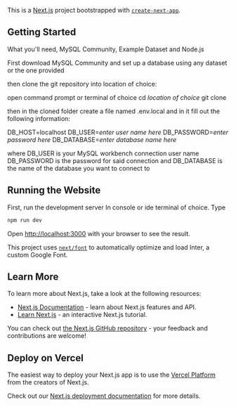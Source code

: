 This is a [Next.js](https://nextjs.org/) project bootstrapped with [`create-next-app`](https://github.com/vercel/next.js/tree/canary/packages/create-next-app).

## Getting Started

What you'll need, MySQL Community, Example Dataset and Node.js

First download MySQL Community and set up a database using any dataset or the one provided

then clone the git repository into location of choice:

open command prompt or terminal of choice
cd *location of choice*
git clone <repository-url>

then in the cloned folder create a file named .env.local and in it fill out the following information:

DB_HOST=localhost
DB_USER=*enter user name here*
DB_PASSWORD=*enter password here*
DB_DATABASE=*enter database name here*

where DB_USER is your MySQL workbench connection user name
DB_PASSWORD is the password for said connection
and DB_DATABASE is the name of the database you want to connect to

## Running the Website

First, run the development server
In console or ide terminal of choice. Type

```bash
npm run dev
```

Open [http://localhost:3000](http://localhost:3000) with your browser to see the result.


This project uses [`next/font`](https://nextjs.org/docs/basic-features/font-optimization) to automatically optimize and load Inter, a custom Google Font.

## Learn More

To learn more about Next.js, take a look at the following resources:

- [Next.js Documentation](https://nextjs.org/docs) - learn about Next.js features and API.
- [Learn Next.js](https://nextjs.org/learn) - an interactive Next.js tutorial.

You can check out [the Next.js GitHub repository](https://github.com/vercel/next.js/) - your feedback and contributions are welcome!

## Deploy on Vercel

The easiest way to deploy your Next.js app is to use the [Vercel Platform](https://vercel.com/new?utm_medium=default-template&filter=next.js&utm_source=create-next-app&utm_campaign=create-next-app-readme) from the creators of Next.js.

Check out our [Next.js deployment documentation](https://nextjs.org/docs/deployment) for more details.
